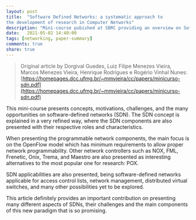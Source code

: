 ```yaml
---
layout: post
title:  "Software Defined Networks: a systematic approach to
the development of research in Computer Networks"
description: "Mini-course pubished at SBRC providing an overview on Software Defined Networks (SDN) with practical examples and applicabilities."
date:   2021-05-02 14:40:00
tags: [networking, paper-summary]
comments: true
share: true
---
```


> Original article by Dorgival Guedes, Luiz Filipe Menezes Vieira, Marcos Menezes Vieira,
Henrique Rodrigues e Rogério Vinhal Nunes: [https://homepages.dcc.ufmg.br/~mmvieira/cc/papers/minicurso-sdn.pdf](https://homepages.dcc.ufmg.br/~mmvieira/cc/papers/minicurso-sdn.pdf)

This mini-course presents concepts, motivations, challenges, and the many opportunities on software-defined networks (SDN). The SDN concept is explained in a very refined way, where the SDN components are also presented with their respective roles and characteristics.

When presenting the programmable network components, the main focus is on the OpenFlow model which has minimum requirements to allow proper network programmability. Other network controllers such as NOX, FML, Frenetic, Onix, Trema, and Maestro are also presented as interesting alternatives to the most popular one for research: POX.

SDN applicabilities are also presented, being software-defined networks applicable for access control lists, network management, distributed virtual switches, and many other possibilities yet to be explored.

This article definitely provides an important contribution on presenting many different aspects of SDNs, their challenges and the main components of this new paradigm that is so promising.

